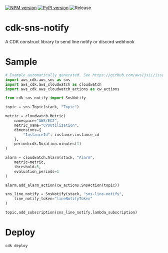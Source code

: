 [![NPM version](https://badge.fury.io/js/cdk-sns-notify.svg)](https://badge.fury.io/js/cdk-sns-notify)
[![PyPI version](https://badge.fury.io/py/cdk-sns-notify.svg)](https://badge.fury.io/py/cdk-sns-notify)
![Release](https://github.com/clarencetw/cdk-sns-notify/workflows/Release/badge.svg)

# cdk-sns-notify

A CDK construct library to send line notify or discord webhook

# Sample

```python
# Example automatically generated. See https://github.com/aws/jsii/issues/826
import aws_cdk.aws_sns as sns
import aws_cdk.aws_cloudwatch as cloudwatch
import aws_cdk.aws_cloudwatch_actions as cw_actions

from cdk_sns_notify import SnsNotify

topic = sns.Topic(stack, "Topic")

metric = cloudwatch.Metric(
    namespace="AWS/EC2",
    metric_name="CPUUtilization",
    dimensions={
        "InstanceId": instance.instance_id
    },
    period=cdk.Duration.minutes(1)
)

alarm = cloudwatch.Alarm(stack, "Alarm",
    metric=metric,
    threshold=5,
    evaluation_periods=1
)

alarm.add_alarm_action(cw_actions.SnsAction(topic))

sns_line_notify = SnsNotify(stack, "sns-line-notify",
    line_notify_token="lineNotifyToken"
)

topic.add_subscription(sns_line_notify.lambda_subscription)
```

# Deploy

```sh
cdk deploy
```
